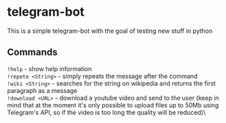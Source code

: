 # telegram-bot
This is a simple telegram-bot with the goal of testing new stuff in python

## Commands
`!help` - show help information\
`!repete <String>` - simply repeats the message after the command\
`!wiki <String>` - searches for the string on wikipedia and returns the first paragraph as a message\
`!download <URL>` - download a youtube video and send to the user (keep in mind that at the moment it's only possible to upload files up to 50Mb using Telegram's API, so if the video is too long the quality will be reduced)\
